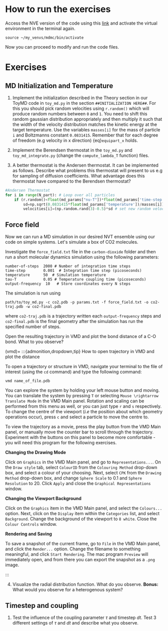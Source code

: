 # How to run the exercises
Access the NVE version of the code using this [link](https://noto.epfl.ch/hub/user-redirect/git-pull?repo=https%3A%2F%2Fgithub.com%2Flcbc-epfl%2Fmdmc&urlpath=lab%2Ftree%2Fmdmc%2FEx5%2Ftoy_md.py&branch=main) and activate the virtual environment in the terminal again. 

    source ~/my_venvs/mdmc/bin/activate

Now you can proceed to modify and run the code files. 

# Exercises

## MD Initialization and Temperature

1. Implement the initialization described in the Theory section in our ToyMD code in `toy_md.py` in the section `##INITIALIZATION HERE##`. For this you should pick random velocities using `r.random()` which will produce random numbers between `0` and `1`. You need to shift this random gaussian distribution appropriately and then multiply it such that the width of the velocity distribution matches the kinetic energy at the target temperature. Use the variables `masses[i]` for the mass of particle `i` and Boltzmanns constant `0.0831415`. Remember that for each degree of freedom (e.g velocity in x direction) {eq}`equipart_x` holds.

2. Implement the Berendsen thermostat in the `toy_md.py` and `toy_md_integrate.py` (change the `compute_lambda_T` function) files. 

3. A better thermostat is the Andersen thermostat. It can be implemented as follows. Describe what problems this thermostat will present to us e.g for sampling of diffusion coefficients. What advantage does this thermostat have compared to the Berendsen thermostat?

``` python
#Andersen Thermostat
for i in range(N_part): # Loop over all particles
    if (r.random()<float(md_params["nu-T"])*float(md_params['time-step']): # pick random particles according to nu
        sd=np.sqrt(0.0831415*float(md_params['temperature'])/masses[i])  # Velocity distribution at target temperature
        velocities[i]=(np.random.rand(3)-0.5)*sd # set new random velocities
```





## Force field

Now we can run a MD simulation in our desired NVT ensemble using our code on simple systems. Let's simulate a box of CO2 molecules. 

Investigate the `force_field.txt` file in the `carbon-dioxide` folder and then run a short molecular dynamics simulation using the following parameters:

```
number-of-steps  2000 # Number of integration time steps
time-step        0.001  # Integration time step (picoseconds)
temperature      50  # Simulation temperature
tau-T            0.05 # Temperature coupling time (picoseconds)
output-frequency  10   # Store coordinates every N steps

```

The simulation is run using 

    path/to/toy_md.py -c co2.pdb -p params.txt -f force_field.txt -o co2-traj.pdb -w co2-final.pdb

where `co2-traj.pdb` is a trajectory written each `output-frequency` steps and `co2-final.pdb` is the final geometry after the simulation has run the specified number of steps. 

Open the resulting trajectory in VMD and plot the bond distance of a C-O bond. What to you observe?

(vmd)=
:::{admonition,dropdown,tip} How to open trajectory in VMD and plot the distance

To open a trajectory or structure in VMD, navigate your terminal to the
file of interest (using the `cd` command) and type the following command:

    vmd name_of_file.pdb

You can explore the system by holding your left mouse button and moving.
You can translate the system by pressing `T` or selecting
`Mouse \rightarrow Translate Mode` in the VMD Main panel. Rotation and
scaling can be performed from this menu as well, or you can just type
`r` and `s` respectively. To change the centre of the viewport (*i.e*
the position about which geometry operations occur), press `c` and
select a particle to move the centre to.

To view the trajectory as a movie, press the play button from the VMD
Main panel, or manually move the counter bar to scroll through the
trajectory. Experiment with the buttons on this panel to become more
comfortable - you will need this program for the following exercises.

**Changing the Drawing Mode**

Click on `Graphics` in the VMD Main panel, and go to
`Representations...`. On the `Draw style` tab, select `ColourID` from
the `Colouring Method` drop-down box, and select a colour of your
choosing. Next, select `CPK` from the `Drawing Method` drop-down box,
and change `Sphere Scale` to 0.1 and `Sphere Resolution` to 20. Click
`Apply` and close the `Graphical Representations` window.

**Changing the Viewport Background**

Click on the `Graphics` item in the VMD Main panel, and select the
`Colours...` option. Next, click on the `Display` item within the
`Categories` list, and select `Background`. Change the background of the
viewport to `8 white`. Close the `Colour Controls` window.

**Rendering and Saving**

To save a snapshot of the current frame, go to `File` in the VMD Main
panel, and click the `Render...` option. Change the filename to
something meaningful, and click `Start Rendering`. The mac program
`Preview` will immediately open, and from there you can export the
snapshot as a `.png` image.

:::

4. Visualize the radial distribution function. What do you observe. **Bonus:** What would you observe for a heterogenous system?  


## Timestep and coupling

1. Test the influence of the coupling parameter $\tau$ and timestep $dt$. Test 3 different settings of $\tau$ and $dt$ and describe what you observe.



